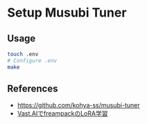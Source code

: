 # Setup Musubi Tuner

## Usage

```sh
touch .env
# Configure .env
make
```

## References

- <https://github.com/kohya-ss/musubi-tuner>
- [Vast.AIでfreampackのLoRA学習](https://note.com/tori29umai/n/n39df473c19a3)
